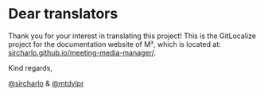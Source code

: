 # Dear translators

Thank you for your interest in translating this project! This is the GitLocalize project for the documentation website of M³, which is located at: [sircharlo.github.io/meeting-media-manager/](https://sircharlo.github.io/meeting-media-manager/).

Kind regards,

[@sircharlo](/users/sircharlo) & [@mtdvlpr](/users/mtdvlpr)
